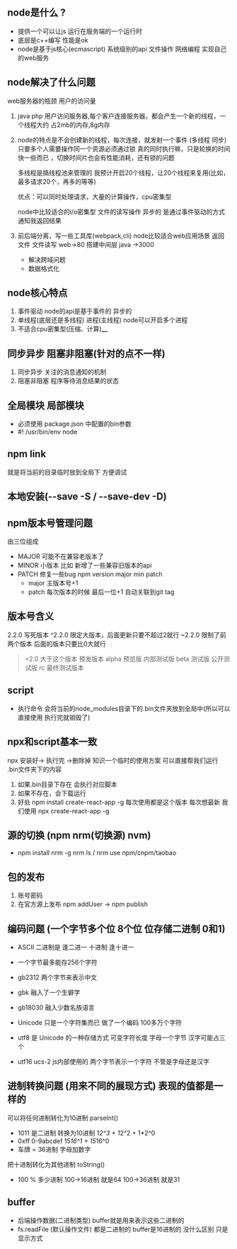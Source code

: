 ## node是什么 ?
* 提供一个可以让js 运行在服务端的一个运行时
* 底层是c++编写 性能是ok
* node是基于js核心(ecmascript) 系统级别的api
    文件操作 网络编程 实现自己的web服务
 
## node解决了什么问题
 web服务器的瓶颈 用户的访问量
 
1. java php 用户访问服务器,每个客户连接服务器，都会产生一个新的线程，一个线程大约
占2mb的内存,8g内存

2. node的特点是不会创建新的线程，每次连接，就发射一个事件
    (多线程 同步) 只要多个人需要操作同一个资源必须通过锁 真的同时执行嘛，只是轮换的时间快一些而已
    ，切换时间片也会有性能消耗，还有锁的问题
   
    多线程是搞线程池来管理的
    我预计开启20个线程，让20个线程来复用(比如，最多请求20个，再多的等等)

    优点：可以同时处理请求，大量的计算操作，cpu密集型

    node中比较适合的i/o密集型 文件的读写操作 异步的
    是通过事件驱动的方式 通知我返回结果

3. 前后端分离，写一些工具库(webpack,cli)
    node比较适合web应用场景 返回文件 文件读写 
    web->80 搭建中间层 java ->3000
   * 解决跨域问题
   * 数据格式化
    
## node核心特点
1. 事件驱动 node的api是基于事件的 异步的
2. 单线程(底层还是多线程) 进程(主线程) node可以开启多个进程
3. 不适合cpu密集型(压缩、计算)****__****

## 同步异步 阻塞非阻塞(针对的点不一样)
1. 同步异步 关注的消息通知的机制 
2. 阻塞非阻塞 程序等待消息结果的状态

## 全局模块 局部模块
- 必须使用 package.json 中配置的bin参数
- #! /usr/bin/env node

## npm link
就是将当前的目录临时放到全局下 方便调试

## 本地安装(--save -S / --save-dev -D)

## npm版本号管理问题
由三位组成
- MAJOR 可能不在兼容老版本了
- MINOR 小版本 比如 新增了一些兼容旧版本的api
- PATCH 修复一些bug
 npm version major min patch
  * major 主版本号+1
  * patch 每次版本的时候 最后一位+1 自动关联到git tag
  
## 版本号含义
2.2.0 写死版本
^2.2.0 限定大版本，后面更新只要不超过2就行
~2.2.0 限制了前两个版本 后面的版本只要比0大就行

>=2.0 大于这个版本
预发版本 
alpha 预览版 内部测试版
beta 测试版 公开测试版
rc 最终测试版本

## script
- 执行命令 会将当前的node_modules目录下的.bin文件夹放到全局中(所以可以直接使用 执行完就销毁了)

## npx和script基本一致
npx  安装好-> 执行完 ->删除掉 知识一个临时的使用方案
可以直接帮我们运行 .bin文件夹下的内容 
1. 如果.bin目录下存在 会执行对应脚本
2. 如果不存在，会下载运行
3. 好处 npm install create-react-app -g 每次使用都是这个版本 每次想最新 我们使用 npx create-react-app -g

   
## 源的切换 (npm nrm(切换源) nvm)
- npm install nrm -g
nrm ls / nrm use npm/cnpm/taobao

## 包的发布
1. 账号密码
2. 在官方源上发布
npm addUser -> npm publish     
   
## 编码问题 (一个字节多个位  8个位 位存储二进制 0和1)
- ASCII  二进制是 逢二进一 十进制 逢十进一
- 一个字节最多能存256个字符

- gb2312 两个字节来表示中文
- gbk 融入了一个生僻字
- gb18030 融入少数名族语言
- Unicode 只是一个字符集而已 做了一个编码 100多万个字符
- utf8 是 Unicode 的一种存储方式 可变字符长度 字母一个字节 汉字可能占三个
- utf16 ucs-2 js内部使用的 两个字节表示一个字符 不管是字母还是汉字

## 进制转换问题 (用来不同的展现方式) 表现的值都是一样的
可以将任何进制转化为10进制  parseInt()
- 1011 是二进制  转换为10进制 1*2^3 + 1*2^2 + 1*2^0
- 0xff 0-9abcdef  15*16^1 + 15*16^0
- 车牌 = 36进制 字母加数字

把十进制转化为其他进制 toString()
- 100 % 多少进制   100->16进制 就是64 100->36进制 就是31

## buffer
- 后端操作数据(二进制类型) buffer就是用来表示这些二进制的
- fs.readFile (默认操作文件) 都是二进制的 buffer是16进制的 没什么区别 只是显示方式
